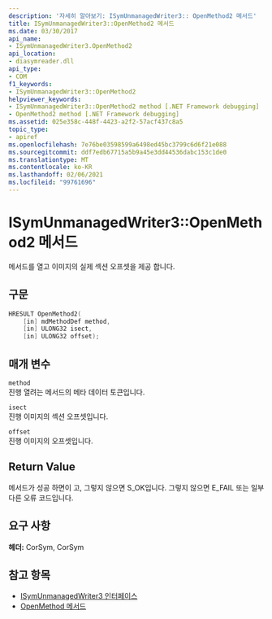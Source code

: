 ```yaml
---
description: '자세히 알아보기: ISymUnmanagedWriter3:: OpenMethod2 메서드'
title: ISymUnmanagedWriter3::OpenMethod2 메서드
ms.date: 03/30/2017
api_name:
- ISymUnmanagedWriter3.OpenMethod2
api_location:
- diasymreader.dll
api_type:
- COM
f1_keywords:
- ISymUnmanagedWriter3::OpenMethod2
helpviewer_keywords:
- ISymUnmanagedWriter3::OpenMethod2 method [.NET Framework debugging]
- OpenMethod2 method [.NET Framework debugging]
ms.assetid: 025e358c-448f-4423-a2f2-57acf437c8a5
topic_type:
- apiref
ms.openlocfilehash: 7e76be03598599a6498ed45bc3799c6d6f21e088
ms.sourcegitcommit: ddf7edb67715a5b9a45e3dd44536dabc153c1de0
ms.translationtype: MT
ms.contentlocale: ko-KR
ms.lasthandoff: 02/06/2021
ms.locfileid: "99761696"
---
```

# <a name="isymunmanagedwriter3openmethod2-method"></a>ISymUnmanagedWriter3::OpenMethod2 메서드

메서드를 열고 이미지의 실제 섹션 오프셋을 제공 합니다.  
  
## <a name="syntax"></a>구문  
  
```cpp  
HRESULT OpenMethod2(
    [in] mdMethodDef method,  
    [in] ULONG32 isect,  
    [in] ULONG32 offset);  
```  
  
## <a name="parameters"></a>매개 변수  

 `method`  
 진행 열려는 메서드의 메타 데이터 토큰입니다.  
  
 `isect`  
 진행 이미지의 섹션 오프셋입니다.  
  
 `offset`  
 진행 이미지의 오프셋입니다.  
  
## <a name="return-value"></a>Return Value  

 메서드가 성공 하면이 고, 그렇지 않으면 S_OK입니다. 그렇지 않으면 E_FAIL 또는 일부 다른 오류 코드입니다.  
  
## <a name="requirements"></a>요구 사항  

 **헤더:** CorSym, CorSym  
  
## <a name="see-also"></a>참고 항목

- [ISymUnmanagedWriter3 인터페이스](isymunmanagedwriter3-interface.md)
- [OpenMethod 메서드](isymunmanagedwriter-openmethod-method.md)
